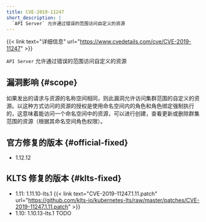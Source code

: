 ```yaml
---
title: CVE-2019-11247
short_description: |
  `API Server` 允许通过错误的范围访问自定义的资源
---
```


{{< link text="详细信息" url="https://www.cvedetails.com/cve/CVE-2019-11247" >}}

`API Server` 允许通过错误的范围访问自定义的资源

## 漏洞影响 {#scope}

如果发出的请求与资源的名称空间相同，则此漏洞允许访问集群范围的自定义的资源。以这种方式访问的资源的授权是使用命名空间内的角色和角色绑定强制执行的，这意味着能访问一个命名空间中的资源，可以进行创建，查看更新或删除群集范围的资源（根据其命名空间角色权限）。

## 官方修复的版本 {#official-fixed}

- 1.12.12

## KLTS 修复的版本 {#klts-fixed}

- 1.11: 1.11.10-lts.1 {{< link text="CVE-2019-11247.1.11.patch" url="https://github.com/klts-io/kubernetes-lts/raw/master/patches/CVE-2019-11247.1.11.patch" >}}
- 1.10: 1.10.13-lts.1 TODO
